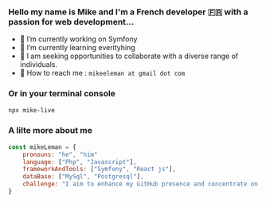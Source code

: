 
### Hello my name is Mike and I'm a French developer 🇫🇷 with a passion for web development...
- 🔭 I’m currently working on Symfony
- 🌱 I’m currently learning everityhing
- 👯 I am seeking opportunities to collaborate with a diverse range of individuals.
- 🤝 How to reach me : `mikeeleman at gmail dot com`

### Or in your terminal console
``` bash
npx mike-live
```

### A lilte more about me
```javascript
const mikeLeman = {
    pronouns: "he", "him"
    language: ["Php", "Javascript"],
    frameworkAndTools: ["Symfony", "React js"],
    dataBase: ["MySql", "Postgresql"],
    challenge: "I aim to enhance my GitHub presence and concentrate on Symfony"
}
```











